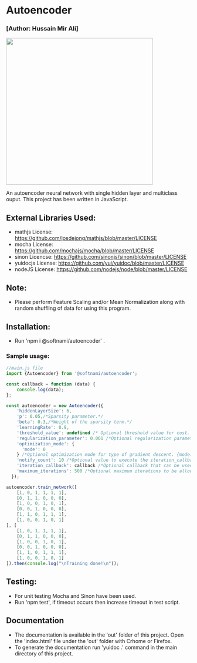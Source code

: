 # Autoencoder 
### [Author: Hussain Mir Ali]


<img src="https://upload.wikimedia.org/wikipedia/commons/3/37/Autoencoder_schema.png"  width="400" height="400">


An autoencoder neural network with single hidden layer and multiclass ouput. This project has been written in JavaScript. 

## External Libraries Used:
* mathjs License: https://github.com/josdejong/mathjs/blob/master/LICENSE
* mocha License: https://github.com/mochajs/mocha/blob/master/LICENSE
* sinon Licencse: https://github.com/sinonjs/sinon/blob/master/LICENSE
* yuidocjs License: https://github.com/yui/yuidoc/blob/master/LICENSE
* nodeJS License: https://github.com/nodejs/node/blob/master/LICENSE

## Note: 
* Please perform Feature Scaling and/or Mean Normalization along with random shuffling of data for using this program.

## Installation:
*  Run 'npm i @softnami/autoencoder' .

### Sample usage:

```javascript
//main.js file
import {Autoencoder} from '@softnami/autoencoder';

const callback = function (data) {
    console.log(data);
};

const autoencoder = new Autoencoder({
    'hiddenLayerSize': 6,
    'p': 0.05,/*Sparsity parameter.*/
    'beta': 0.3,/*Weight of the sparsity term.*/
    'learningRate': 0.9,
    'threshold_value': undefined /* Optional threshold value for cost. Defaults to 1/(e^3). */,
    'regularization_parameter': 0.001 /*Optional regularization parameter to prevent overfitting. Defaults to 0.01.*/ ,
    'optimization_mode': {
      'mode': 0
    } /*Optional optimization mode for type of gradient descent. {mode:1, 'batch_size': <your size>} for mini-batch and {mode: 0} for batch. Defaults to batch gradient descent.*/ ,
    'notify_count': 10 /*Optional value to execute the iteration_callback after every x number of iterations. Defaults to 100.*/ ,
    'iteration_callback': callback /*Optional callback that can be used for getting cost and iteration value on every notify count. Defaults to empty function.*/ ,
    'maximum_iterations': 500 /*Optional maximum iterations to be allowed before the optimization is complete. Defaults to 1000.*/
  });

autoencoder.train_network([
    [1, 0, 1, 1, 1, 1],
    [0, 1, 1, 0, 0, 0],
    [1, 0, 0, 1, 0, 1],
    [0, 0, 1, 0, 0, 0],
    [1, 1, 0, 1, 1, 1],
    [1, 0, 0, 1, 0, 1]
], [
    [1, 0, 1, 1, 1, 1],
    [0, 1, 1, 0, 0, 0],
    [1, 0, 0, 1, 0, 1],
    [0, 0, 1, 0, 0, 0],
    [1, 1, 0, 1, 1, 1],
    [1, 0, 0, 1, 0, 1]
]).then(console.log("\nTraining done!\n"));  

```

## Testing:
* For unit testing Mocha and Sinon have been used. 
* Run 'npm test', if timeout occurs then increase timeout in test script.

## Documentation
*  The documentation is available in the 'out' folder of this project. Open the 'index.html' file under the 'out' folder with Crhome or Firefox.
*  To generate the documentation run 'yuidoc .' command in the main directory of this project.

